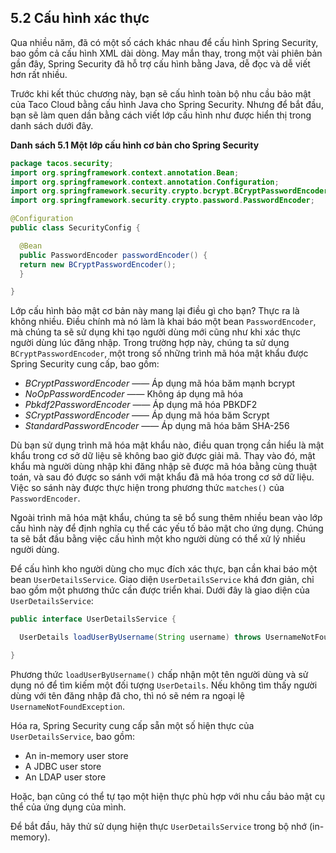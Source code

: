 ## 5.2 Cấu hình xác thực

Qua nhiều năm, đã có một số cách khác nhau để cấu hình Spring Security, bao gồm cả cấu hình XML dài dòng. May mắn thay, trong một vài phiên bản gần đây, Spring Security đã hỗ trợ cấu hình bằng Java, dễ đọc và dễ viết hơn rất nhiều.

Trước khi kết thúc chương này, bạn sẽ cấu hình toàn bộ nhu cầu bảo mật của Taco Cloud bằng cấu hình Java cho Spring Security. Nhưng để bắt đầu, bạn sẽ làm quen dần bằng cách viết lớp cấu hình như được hiển thị trong danh sách dưới đây.

**Danh sách 5.1 Một lớp cấu hình cơ bản cho Spring Security**

```java
package tacos.security;
import org.springframework.context.annotation.Bean;
import org.springframework.context.annotation.Configuration;
import org.springframework.security.crypto.bcrypt.BCryptPasswordEncoder;
import org.springframework.security.crypto.password.PasswordEncoder;

@Configuration
public class SecurityConfig {

  @Bean
  public PasswordEncoder passwordEncoder() {
  return new BCryptPasswordEncoder();
  }

}
```

Lớp cấu hình bảo mật cơ bản này mang lại điều gì cho bạn? Thực ra là không nhiều. Điều chính mà nó làm là khai báo một bean `PasswordEncoder`, mà chúng ta sẽ sử dụng khi tạo người dùng mới cũng như khi xác thực người dùng lúc đăng nhập. Trong trường hợp này, chúng ta sử dụng `BCryptPasswordEncoder`, một trong số những trình mã hóa mật khẩu được Spring Security cung cấp, bao gồm:

* _BCryptPasswordEncoder_ —— Áp dụng mã hóa băm mạnh bcrypt
* _NoOpPasswordEncoder_ —— Không áp dụng mã hóa
* _Pbkdf2PasswordEncoder_ —— Áp dụng mã hóa PBKDF2
* _SCryptPasswordEncoder_ —— Áp dụng mã hóa băm Scrypt
* _StandardPasswordEncoder_ —— Áp dụng mã hóa băm SHA-256

Dù bạn sử dụng trình mã hóa mật khẩu nào, điều quan trọng cần hiểu là mật khẩu trong cơ sở dữ liệu sẽ không bao giờ được giải mã. Thay vào đó, mật khẩu mà người dùng nhập khi đăng nhập sẽ được mã hóa bằng cùng thuật toán, và sau đó được so sánh với mật khẩu đã mã hóa trong cơ sở dữ liệu. Việc so sánh này được thực hiện trong phương thức `matches()` của `PasswordEncoder`.

Ngoài trình mã hóa mật khẩu, chúng ta sẽ bổ sung thêm nhiều bean vào lớp cấu hình này để định nghĩa cụ thể các yếu tố bảo mật cho ứng dụng. Chúng ta sẽ bắt đầu bằng việc cấu hình một kho người dùng có thể xử lý nhiều người dùng.

Để cấu hình kho người dùng cho mục đích xác thực, bạn cần khai báo một bean `UserDetailsService`. Giao diện `UserDetailsService` khá đơn giản, chỉ bao gồm một phương thức cần được triển khai. Dưới đây là giao diện của `UserDetailsService`:

```java
public interface UserDetailsService {

  UserDetails loadUserByUsername(String username) throws UsernameNotFoundException;

}

```

Phương thức `loadUserByUsername()` chấp nhận một tên người dùng và sử dụng nó để tìm kiếm một đối tượng `UserDetails`. Nếu không tìm thấy người dùng với tên đăng nhập đã cho, thì nó sẽ ném ra ngoại lệ `UsernameNotFoundException`.

Hóa ra, Spring Security cung cấp sẵn một số hiện thực của `UserDetailsService`, bao gồm:

* An in-memory user store
* A JDBC user store
* An LDAP user store

Hoặc, bạn cũng có thể tự tạo một hiện thực phù hợp với nhu cầu bảo mật cụ thể của ứng dụng của mình.

Để bắt đầu, hãy thử sử dụng hiện thực `UserDetailsService` trong bộ nhớ (in-memory).

